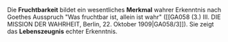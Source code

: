 
Die **Fruchtbarkeit** bildet ein wesentliches **Merkmal** wahrer Erkenntnis nach Goethes Ausspruch "Was fruchtbar ist, allein ist wahr" ([[GA058 (3.) III. DIE MISSION DER WAHRHEIT, Berlin, 22. Oktober 1909|GA058/3]]). Sie zeigt das **Lebenszeugnis** echter Erkenntnis.
